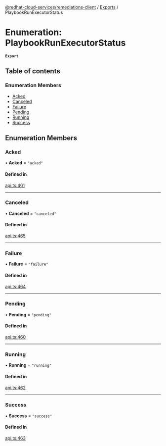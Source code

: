 [@redhat-cloud-services/remediations-client](../README.md) / [Exports](../modules.md) / PlaybookRunExecutorStatus

# Enumeration: PlaybookRunExecutorStatus

**`Export`**

## Table of contents

### Enumeration Members

- [Acked](PlaybookRunExecutorStatus.md#acked)
- [Canceled](PlaybookRunExecutorStatus.md#canceled)
- [Failure](PlaybookRunExecutorStatus.md#failure)
- [Pending](PlaybookRunExecutorStatus.md#pending)
- [Running](PlaybookRunExecutorStatus.md#running)
- [Success](PlaybookRunExecutorStatus.md#success)

## Enumeration Members

### Acked

• **Acked** = ``"acked"``

#### Defined in

[api.ts:461](https://github.com/RedHatInsights/javascript-clients/blob/main/packages/remediations/api.ts#L461)

___

### Canceled

• **Canceled** = ``"canceled"``

#### Defined in

[api.ts:465](https://github.com/RedHatInsights/javascript-clients/blob/main/packages/remediations/api.ts#L465)

___

### Failure

• **Failure** = ``"failure"``

#### Defined in

[api.ts:464](https://github.com/RedHatInsights/javascript-clients/blob/main/packages/remediations/api.ts#L464)

___

### Pending

• **Pending** = ``"pending"``

#### Defined in

[api.ts:460](https://github.com/RedHatInsights/javascript-clients/blob/main/packages/remediations/api.ts#L460)

___

### Running

• **Running** = ``"running"``

#### Defined in

[api.ts:462](https://github.com/RedHatInsights/javascript-clients/blob/main/packages/remediations/api.ts#L462)

___

### Success

• **Success** = ``"success"``

#### Defined in

[api.ts:463](https://github.com/RedHatInsights/javascript-clients/blob/main/packages/remediations/api.ts#L463)
